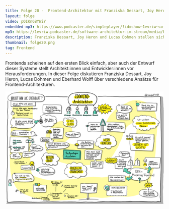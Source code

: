 ```yaml
---
title: Folge 20 -  Frontend-Architektur mit Franziska Dessart, Joy Heron und Lucas Dohmen
layout: folge
video: pOIKn6BYWiY
embedded-mp3: https://www.podcaster.de/simpleplayer/?id=show~1evriw~software-architektur-im-stream~pod-5fba773e3ff3d325164719&v=1606236880
mp3: https://1evriw.podcaster.de/software-architektur-im-stream/media/Frontend.mp3
description: Franziska Dessart, Joy Heron und Lucas Dohmen stellen sich verschiedenen Fragen zu Frontend-Architekturen
thumbnail: folge20.png
tag: Frontend
---
```


Frontends scheinen auf den ersten Blick einfach, aber auch der Entwurf
dieser Systeme stellt Architekt:innen und Entwickler:innen vor
Herausforderungen. In dieser Folge diskutieren Franziska Dessart, Joy
Heron, Lucas Dohmen und Eberhard Wolff über verschiedene Ansätze für
Frontend-Architekturen.

![Sketchnote](/sketchnotes/folge20.png "Sketchnote")
